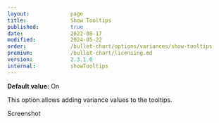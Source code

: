 ```yaml
---
layout:             page
title:              Show Tooltips
published:          true
date:               2022-08-17
modified:   	    2024-05-22
order:              /bullet-chart/options/variances/show-tooltips
premium:            /bullet-chart/licensing.md
version:            2.3.1.0
internal:           showTooltips
---
```


**Default value:** On

This option allows adding variance values to the tooltips.

<todo>Screenshot</todo>